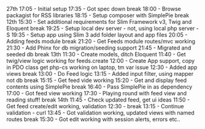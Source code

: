 27th	17:05 - Initial setup
		17:35 - Got spec down
		break
		18:00 - Browse packagist for RSS libraries
		18:15 - Setup composer with SimplePie 
		break
12th	15:30 - Set additional requirements for Slim Framework v3, Twig and Eloquent
		break 
		19:25 - Setup local dev server - not, using local php server -S
		19:35 - Setup app using Slim 3 add folder layout and app files
		20:05 - Adding feeds module
		break
		21:20 - Get Feeds module routes/mvc working
		21:30 - Add Phinx for db migration/seeding support
		21:45 - Migrated and seeded db
		break
13th	11:30 - Create models, ditch Eloquent
		11:40 - Get twig/view logic working for feeds.create
		12:00 - Create App support, copy in PDO class get php-cs working on laptop, tm var issue
		12:30 - Added app views
		break 
		13:00 - Do Feed logic
		13:15 - Added input filter, using mapper not db
		break 
		15:15 - Get feed vide working
		15:20 - Get and display feed contents using SimplePie
		break
		16:40 - Pass SimplePie in as dependency
		17:00 - Got feed view working
		17:30 - Playing round with feed view and reading stuff!
		break
14th	11:45 - Check updated feed, get ui ideas 
		11:50 - Get feed create/edit working, validation
		12:30 - break
		13:15 - Continue validation - curl
		13:45 - Got validation working, updated views with named routes
		break
		15:30 - Got edit working with session alerts, errors etc..